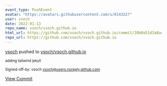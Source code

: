 ```yaml
---
event_type: PushEvent
avatar: "https://avatars.githubusercontent.com/u/814322?"
user: vsoch
date: 2022-01-13
repo_name: vsoch/vsoch.github.io
html_url: https://github.com/vsoch/vsoch.github.io/commit/20b0a51d3a8ac66f58a20b95de855370c1ec8318
repo_url: https://github.com/vsoch/vsoch.github.io
---
```


<a href='https://github.com/vsoch' target='_blank'>vsoch</a> pushed to <a href='https://github.com/vsoch/vsoch.github.io' target='_blank'>vsoch/vsoch.github.io</a>

<small>adding tailwind jekyll

Signed-off-by: vsoch <vsoch@users.noreply.github.com></small>

<a href='https://github.com/vsoch/vsoch.github.io/commit/20b0a51d3a8ac66f58a20b95de855370c1ec8318' target='_blank'>View Commit</a>
